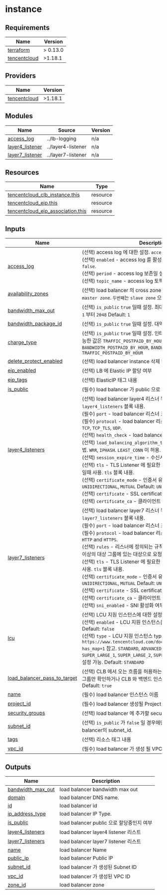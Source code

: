 # instance

<!-- BEGINNING OF PRE-COMMIT-TERRAFORM DOCS HOOK -->
## Requirements

| Name | Version |
|------|---------|
| <a name="requirement_terraform"></a> [terraform](#requirement\_terraform) | > 0.13.0 |
| <a name="requirement_tencentcloud"></a> [tencentcloud](#requirement\_tencentcloud) | >1.18.1 |

## Providers

| Name | Version |
|------|---------|
| <a name="provider_tencentcloud"></a> [tencentcloud](#provider\_tencentcloud) | >1.18.1 |

## Modules

| Name | Source | Version |
|------|--------|---------|
| <a name="module_access_log"></a> [access\_log](#module\_access\_log) | ../lb-logging | n/a |
| <a name="module_layer4_listener"></a> [layer4\_listener](#module\_layer4\_listener) | ../layer4-listener | n/a |
| <a name="module_layer7_listener"></a> [layer7\_listener](#module\_layer7\_listener) | ../layer7-listener | n/a |

## Resources

| Name | Type |
|------|------|
| [tencentcloud_clb_instance.this](https://registry.terraform.io/providers/tencentcloudstack/tencentcloud/latest/docs/resources/clb_instance) | resource |
| [tencentcloud_eip.this](https://registry.terraform.io/providers/tencentcloudstack/tencentcloud/latest/docs/resources/eip) | resource |
| [tencentcloud_eip_association.this](https://registry.terraform.io/providers/tencentcloudstack/tencentcloud/latest/docs/resources/eip_association) | resource |

## Inputs

| Name | Description | Type | Default | Required |
|------|-------------|------|---------|:--------:|
| <a name="input_access_log"></a> [access\_log](#input\_access\_log) | (선택) access log 에 대한 설정. `access_log` 블록 내용.<br>    (선택) `enabled` - access log 를 활성화 할지에 대한 여부 Default: `false`.<br>    (선택) `period` - access log 보존일 설정 최대값 `90` Default: `1`.<br>    (선택) `topic_name` - access log 토픽 이름. | <pre>object({<br>    enabled    = optional(bool, false)<br>    period     = optional(number, 1)<br>    topic_name = optional(string)<br>  })</pre> | `{}` | no |
| <a name="input_availability_zones"></a> [availability\_zones](#input\_availability\_zones) | (선택) load balancer 의 cross zone 설정 리스트에 `첫번째`는 `master zone`. `두번째`는 `slave zone` 으로 설정. | `list(string)` | `[]` | no |
| <a name="input_bandwidth_max_out"></a> [bandwidth\_max\_out](#input\_bandwidth\_max\_out) | (선택) `is_public` `true` 일때 설정. 최대 대역폭에 대한 설정 가능한값 `1` 부터 `2048` Default: `1` | `number` | `1` | no |
| <a name="input_bandwidth_package_id"></a> [bandwidth\_package\_id](#input\_bandwidth\_package\_id) | (선택) `is_public` `true` 일때 설정. 대역폭 패키지 ID. | `string` | `null` | no |
| <a name="input_charge_type"></a> [charge\_type](#input\_charge\_type) | (선택) `is_public` `true` 일때 설정. 인터넷 요금에 대한 과금 방식. 가능한 값은 `TRAFFIC_POSTPAID_BY_HOUR`, `BANDWIDTH_POSTPAID_BY_HOUR`, `BANDWIDTH_PACKAGE`  Default: `TRAFFIC_POSTPAID_BY_HOUR` | `string` | `"TRAFFIC_POSTPAID_BY_HOUR"` | no |
| <a name="input_delete_protect_enabled"></a> [delete\_protect\_enabled](#input\_delete\_protect\_enabled) | (선택) load balancer instance 삭제 방지 유무. default: `false` | `bool` | `false` | no |
| <a name="input_eip_enabled"></a> [eip\_enabled](#input\_eip\_enabled) | (선택) LB 에 Elastic IP 할당 여부 | `bool` | `false` | no |
| <a name="input_eip_tags"></a> [eip\_tags](#input\_eip\_tags) | (선택) ElasticIP 태그 내용 | `map(string)` | `{}` | no |
| <a name="input_is_public"></a> [is\_public](#input\_is\_public) | (필수) load balancer 가 public 으로 할당할지 여부 Default: `true` | `bool` | `true` | no |
| <a name="input_layer4_listeners"></a> [layer4\_listeners](#input\_layer4\_listeners) | (선택) load balancer layer4 리스너 목록 입니다. `layer4_listeners` 블록 내용.<br>    (필수) `port` - load balancer 리스너 포트 정보.<br>    (필수) `protocol` - load balancer 리스너 protocol 정보. 가능 한 값 `TCP`, `TCP_TLS`, `UDP`.<br>    (선택) `health_check` - load balancer 리스너 health check 정보.<br>    (선택) `load_balancing_algorithm_type` - 리스너의 스케쥴링 방법. `WRR`, `IPHASH`. `LEAST_CONN` 이 허용. Default: `LEAST_CONN`<br>    (선택) `session_expire_time` - 수신시 내 세션 지속 시간.<br>    (선택) `tls` - TLS Listener 에 필요한 설정. `protocol` 이 `TCP_TLS` 일때 사용. `tls` 블록 내용.<br>      (선택) `certificate_mode` - 인증서 유형을 지정합니다 유효한 값. `UNIDIRECTIONAL`, `MUTUAL` Default: `UNIDIRECTIONAL`.<br>      (선택) `certificate` - SSL certificate arn.<br>      (선택) `certificate_ca` - 클라이언트 인증서 ID | `any` | `[]` | no |
| <a name="input_layer7_listeners"></a> [layer7\_listeners](#input\_layer7\_listeners) | (선택) load balancer layer7 리스너 목록 입니다. `layer7_listeners` 블록 내용.<br>    (필수) `port` - load balancer 리스너 포트 정보.<br>    (필수) `protocol` - load balancer 리스너 protocol 정보. 가능 한 값`HTTP` and `HTTPS`.<br>    (선택) `rules` - 리스너에 정의되는 규칙에 따라 로드 밸런서가 하나 이상의 대상 그룹에 있는 대상으로 요청을 라우팅하는 방법을 정의.<br>    (선택) `tls` - TLS Listener 에 필요한 설정. `protocol` 이 `HTTPS` 일때 사용. `tls` 블록 내용.<br>      (선택) `certificate_mode` - 인증서 유형을 지정합니다 유효한 값. `UNIDIRECTIONAL`, `MUTUAL` Default: `UNIDIRECTIONAL`.<br>      (선택) `certificate` - SSL certificate arn.<br>      (선택) `certificate_ca` - 클라이언트 인증서 ID<br>      (선택) `sni_enabled` - SNI 활성화 여부 Default: `false`. | `any` | `[]` | no |
| <a name="input_lcu"></a> [lcu](#input\_lcu) | (선택) LCU 지원 인스턴스에 대한 설정 `lcu` 블록 내용.<br>    (선택) `enabled` - LCU 지원 인스턴스를 활성화 할지에 대한 여부. Default: `false`<br>    (선택) `type` - LCU 지원 인스턴스 type `https://www.tencentcloud.com/document/product/214/54820?has_map=1` 참고. `STANDARD`, `ADVANCED_1`, `ADVANCED_2`, `SUPER_LARGE_1`, `SUPER_LARGE_2`, `SUPER_LARGE_3`, `SUPER_LARGE_4` 설정 가능. Default: `STANDARD` | <pre>object({<br>    enabled = optional(bool, false)<br>    type    = optional(string, "STANDARD")<br>  })</pre> | `{}` | no |
| <a name="input_load_balancer_pass_to_target"></a> [load\_balancer\_pass\_to\_target](#input\_load\_balancer\_pass\_to\_target) | (선택) CLB 에서 오는 흐름을 허용하는지 여부. `true` 일시 CLB 보안그룹만 확인하거나 CLB 와 백엔드 인스턴스 보안그룹을 모두 확인. Default: `true` | `bool` | `true` | no |
| <a name="input_name"></a> [name](#input\_name) | (필수) load balancer 인스턴스 이름 | `string` | n/a | yes |
| <a name="input_project_id"></a> [project\_id](#input\_project\_id) | (필수) load balancer 생성될 Project ID, default: `0`. | `number` | `0` | no |
| <a name="input_security_groups"></a> [security\_groups](#input\_security\_groups) | (선택) load balancer 에 추가할 security group 리스트. | `list(string)` | `[]` | no |
| <a name="input_subnet_id"></a> [subnet\_id](#input\_subnet\_id) | (선택) `is_public` 가 `false` 일 경우에만 사용가능하며 내부 load balancer의 subnet\_id. | `string` | `null` | no |
| <a name="input_tags"></a> [tags](#input\_tags) | (선택) 리소스 태그 내용 | `map(string)` | `{}` | no |
| <a name="input_vpc_id"></a> [vpc\_id](#input\_vpc\_id) | (필수) load balancer 가 생성 될 VPC ID | `string` | n/a | yes |

## Outputs

| Name | Description |
|------|-------------|
| <a name="output_bandwidth_max_out"></a> [bandwidth\_max\_out](#output\_bandwidth\_max\_out) | load balancer bandwidth max out |
| <a name="output_domain"></a> [domain](#output\_domain) | load balancer DNS name. |
| <a name="output_id"></a> [id](#output\_id) | load balancer id |
| <a name="output_ip_address_type"></a> [ip\_address\_type](#output\_ip\_address\_type) | load balancer IP Type. |
| <a name="output_is_public"></a> [is\_public](#output\_is\_public) | load balancer public 으로 할당중인지 여부 |
| <a name="output_layer4_listeners"></a> [layer4\_listeners](#output\_layer4\_listeners) | load balancer layer4 listener 리스트 |
| <a name="output_layer7_listeners"></a> [layer7\_listeners](#output\_layer7\_listeners) | load balancer layer7 listener 리스트 |
| <a name="output_name"></a> [name](#output\_name) | load balancer Name |
| <a name="output_public_ip"></a> [public\_ip](#output\_public\_ip) | load balancer Public IP |
| <a name="output_subnet_id"></a> [subnet\_id](#output\_subnet\_id) | load balancer 가 생성된 Subnet ID |
| <a name="output_vpc_id"></a> [vpc\_id](#output\_vpc\_id) | load balancer 가 생성된 VPC ID |
| <a name="output_zone_id"></a> [zone\_id](#output\_zone\_id) | load balancer zone |
<!-- END OF PRE-COMMIT-TERRAFORM DOCS HOOK -->
